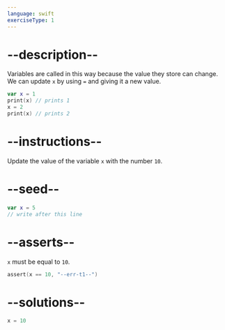 ```yaml
---
language: swift
exerciseType: 1
---
```


# --description--

Variables are called in this way because the value they store can change.
We can update `x` by using `=` and giving it a new value.
```swift
var x = 1
print(x) // prints 1
x = 2
print(x) // prints 2
```

# --instructions--

Update the value of the variable `x` with the number `10`.

# --seed--

```swift
var x = 5
// write after this line
```

# --asserts--

`x` must be equal to `10`.

```swift
assert(x == 10, "--err-t1--")
```

# --solutions--

```swift
x = 10
```
